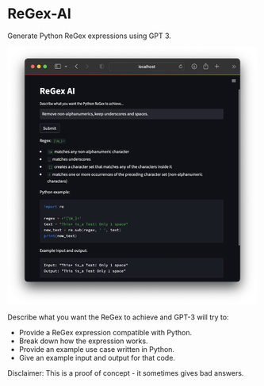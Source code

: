 # ReGex-AI
Generate Python ReGex expressions using GPT 3.

![screenshot](screenshot.png)

Describe what you want the ReGex to achieve and GPT-3 will try to:
- Provide a ReGex expression compatible with Python.
- Break down how the expression works.
- Provide an example use case written in Python.
- Give an example input and output for that code.

Disclaimer: This is a proof of concept - it sometimes gives bad answers.
